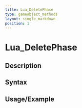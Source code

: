 ```yaml
---
title: Lua_DeletePhase
type: gameobject_methods
layout: single_markdown
position: 1
---
```


# Lua_DeletePhase

## Description

## Syntax

## Usage/Example


